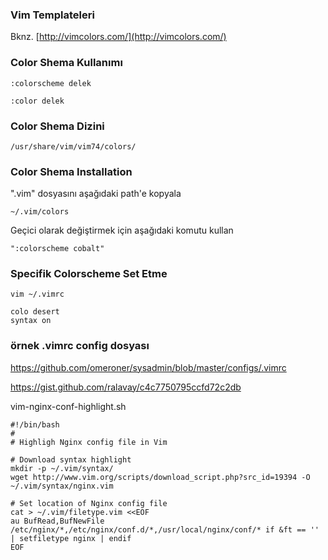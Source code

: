 ### Vim Templateleri

Bknz. [http://vimcolors.com/](http://vimcolors.com/)

### Color Shema Kullanımı

`:colorscheme delek`

`:color delek`

### Color Shema Dizini

`/usr/share/vim/vim74/colors/`

### Color Shema Installation

".vim" dosyasını aşağıdaki path'e kopyala

`~/.vim/colors`

Geçici olarak değiştirmek için aşağıdaki komutu kullan

`":colorscheme cobalt"`


### Specifik Colorscheme Set Etme 
`vim ~/.vimrc`

    colo desert
    syntax on

###  örnek .vimrc config dosyası
https://github.com/omeroner/sysadmin/blob/master/configs/.vimrc



https://gist.github.com/ralavay/c4c7750795ccfd72c2db

vim-nginx-conf-highlight.sh

```
#!/bin/bash
#
# Highligh Nginx config file in Vim

# Download syntax highlight
mkdir -p ~/.vim/syntax/
wget http://www.vim.org/scripts/download_script.php?src_id=19394 -O ~/.vim/syntax/nginx.vim

# Set location of Nginx config file
cat > ~/.vim/filetype.vim <<EOF
au BufRead,BufNewFile /etc/nginx/*,/etc/nginx/conf.d/*,/usr/local/nginx/conf/* if &ft == '' | setfiletype nginx | endif
EOF
```
